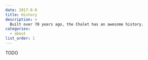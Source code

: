 ```yaml
---
date: 2017-8-8
title: History
description: >
  Built over 70 years ago, the Chalet has an awesome history.
categories:
  - about
list_order: 1
---
```


TODO

